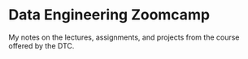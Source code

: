 # Data Engineering Zoomcamp

My notes on the lectures, assignments, and projects from the course offered by the DTC.